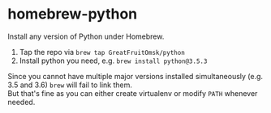 # homebrew-python
Install any version of Python under Homebrew.

1. Tap the repo via `brew tap GreatFruitOmsk/python`
2. Install python you need, e.g. `brew install python@3.5.3`

Since you cannot have multiple major versions installed simultaneously (e.g. 3.5 and 3.6) `brew` will fail to link them.  
But that's fine as you can either create virtualenv or modify `PATH` whenever needed.
